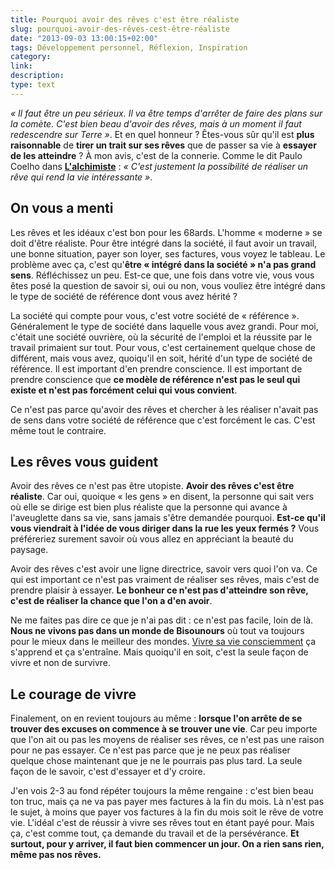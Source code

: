 ```yaml
---
title: Pourquoi avoir des rêves c'est être réaliste
slug: pourquoi-avoir-des-rêves-cest-être-réaliste
date: "2013-09-03 13:00:15+02:00"
tags: Développement personnel, Réflexion, Inspiration
category: 
link: 
description: 
type: text
---
```


<p><p><em>« Il faut être un peu sérieux. Il va être temps d'arrêter de faire des plans sur la comète. C'est bien beau d'avoir des rêves, mais à un moment il faut redescendre sur Terre »</em>. Et en quel honneur ? Êtes-vous sûr qu'il est <strong>plus raisonnable</strong> de <strong>tirer un trait sur ses rêves</strong> que de passer sa vie à <strong>essayer de les atteindre</strong> ? À mon avis, c'est de la connerie. Comme le dit Paulo Coelho dans <strong><a href="http://www.amazon.fr/gp/product/2290004448/ref=as_li_qf_sp_asin_tl?ie=UTF8&amp;camp=1642&amp;creative=6746&amp;creativeASIN=2290004448&amp;linkCode=as2&amp;tag=vincjous-21">L'alchimiste</a></strong> : <em>« C'est justement la possibilité de réaliser un rêve qui rend la vie intéressante »</em>.</p></p>
<!-- TEASER_END -->
<p><h2>On vous a menti</h2></p>

<p><p>Les rêves et les idéaux c'est bon pour les 68ards. L'homme « moderne » se doit d'être réaliste. Pour être intégré dans la société, il faut avoir un travail, une bonne situation, payer son loyer, ses factures, vous voyez le tableau. Le problème avec ça, c'est qu'<strong>être « intégré dans la société » n'a pas grand sens</strong>. Réfléchissez un peu. Est-ce que, une fois dans votre vie, vous vous êtes posé la question de savoir si, oui ou non, vous vouliez être intégré dans le type de société de référence dont vous avez hérité ?</p></p>

<p><p>La société qui compte pour vous, c'est votre société de « référence ». Généralement le type de société dans laquelle vous avez grandi. Pour moi, c'était une société ouvrière, où la sécurité de l'emploi et la réussite par le travail primaient sur tout. Pour vous, c'est certainement quelque chose de différent, mais vous avez, quoiqu'il en soit, hérité d'un type de société de référence. Il est important d'en prendre conscience. Il est important de prendre conscience que <strong>ce modèle de référence n'est pas le seul qui existe et n'est pas forcément celui qui vous convient</strong>.</p></p>

<p><p>Ce n'est pas parce qu'avoir des rêves et chercher à les réaliser n'avait pas de sens dans votre société de référence que c'est forcément le cas. C'est même tout le contraire.</p></p>

<p><h2>Les rêves vous guident</h2></p>

<p><p>Avoir des rêves ce n'est pas être utopiste. <strong>Avoir des rêves c'est être réaliste</strong>. Car oui, quoique « les gens » en disent, la personne qui sait vers où elle se dirige est bien plus réaliste que la personne qui avance à l'aveuglette dans sa vie, sans jamais s'être demandée pourquoi. <strong>Est-ce qu'il vous viendrait à l'idée de vous diriger dans la rue les yeux fermés ?</strong> Vous préféreriez surement savoir où vous allez en appréciant la beauté du paysage.</p></p>

<p><p>Avoir des rêves c'est avoir une ligne directrice, savoir vers quoi l'on va. Ce qui est important ce n'est pas vraiment de réaliser ses rêves, mais c'est de prendre plaisir à essayer. <strong>Le bonheur ce n'est pas d'atteindre son rêve, c'est de réaliser la chance que l'on a d'en avoir</strong>.</p></p>

<p><p>Ne me faites pas dire ce que je n'ai pas dit : ce n'est pas facile, loin de là. <strong>Nous ne vivons pas dans un monde de Bisounours</strong> où tout va toujours pour le mieux dans le meilleur des mondes. <a href="/blog/le-courage-de-vivre-consciemment-steve-pavlina/">Vivre sa vie consciemment</a> ça s'apprend et ça s'entraîne. Mais quoiqu'il en soit, c'est la seule façon de vivre et non de survivre.</p></p>

<p><h2>Le courage de vivre</h2></p>

<p><p>Finalement, on en revient toujours au même : <strong>lorsque l'on arrête de se trouver des excuses on commence à se trouver une vie</strong>. Car peu importe que l'on ait ou pas les moyens de réaliser ses rêves, ce n'est pas une raison pour ne pas essayer. Ce n'est pas parce que je ne peux pas réaliser quelque chose maintenant que je ne le pourrais pas plus tard. La seule façon de le savoir, c'est d'essayer et d'y croire.</p></p>

<p><p>J'en vois 2-3 au fond répéter toujours la même rengaine : c'est bien beau ton truc, mais ça ne va pas payer mes factures à la fin du mois. Là n'est pas le sujet, à moins que payer vos factures à la fin du mois soit le rêve de votre vie. L'idéal c'est de réussir à vivre ses rêves tout en étant payé pour. Mais ça, c'est comme tout, ça demande du travail et de la persévérance. <strong>Et surtout, pour y arriver, il faut bien commencer un jour. On a rien sans rien, même pas nos rêves.</strong></p></p>
